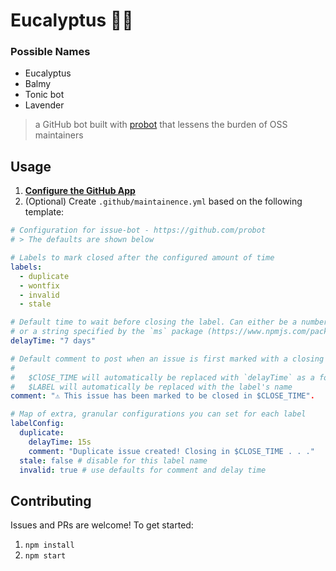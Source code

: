 # Eucalyptus 🐨🍃

### Possible Names
- Eucalyptus
- Balmy
- Tonic bot
- Lavender

> a GitHub bot built with [probot](https://github.com/probot/probot) that lessens
the burden of OSS maintainers

## Usage

1. **[Configure the GitHub App](https://github.com/apps/issue-bot-dev)**
2. (Optional) Create `.github/maintainence.yml` based on the following template:

```yml
# Configuration for issue-bot - https://github.com/probot
# > The defaults are shown below

# Labels to mark closed after the configured amount of time
labels:
  - duplicate
  - wontfix
  - invalid
  - stale

# Default time to wait before closing the label. Can either be a number in milliseconds
# or a string specified by the `ms` package (https://www.npmjs.com/package/ms)
delayTime: "7 days"

# Default comment to post when an issue is first marked with a closing label
#
#   $ClOSE_TIME will automatically be replaced with `delayTime` as a formatted string (e.g. '7 days')
#   $LABEL will automatically be replaced with the label's name
comment: "⚠️ This issue has been marked to be closed in $CLOSE_TIME".

# Map of extra, granular configurations you can set for each label
labelConfig:
  duplicate:
    delayTime: 15s
    comment: "Duplicate issue created! Closing in $CLOSE_TIME . . ."
  stale: false # disable for this label name
  invalid: true # use defaults for comment and delay time
```

## Contributing
Issues and PRs are welcome! To get started:

1. `npm install`
2. `npm start`
